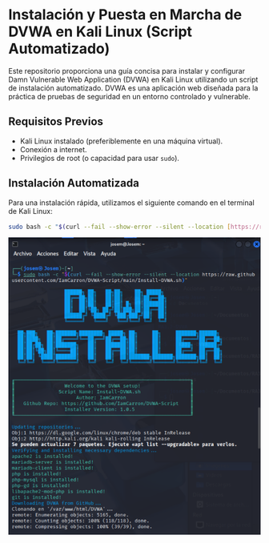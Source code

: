# Instalación y Puesta en Marcha de DVWA en Kali Linux (Script Automatizado)

Este repositorio proporciona una guía concisa para instalar y configurar Damn Vulnerable Web Application (DVWA) en Kali Linux utilizando un script de instalación automatizado. DVWA es una aplicación web diseñada para la práctica de pruebas de seguridad en un entorno controlado y vulnerable.

## Requisitos Previos

* Kali Linux instalado (preferiblemente en una máquina virtual).
* Conexión a internet.
* Privilegios de root (o capacidad para usar `sudo`).

## Instalación Automatizada

Para una instalación rápida, utilizamos el siguiente comando en el terminal de Kali Linux:

```bash
sudo bash -c "$(curl --fail --show-error --silent --location [https://raw.githubusercontent.com/IamCarron/DVWA-Script/main/Install-DVWA.sh](https://raw.githubusercontent.com/IamCarron/DVWA-Script/main/Install-DVWA.sh))"
```

<img src=../assets/Instalacion01.png>


